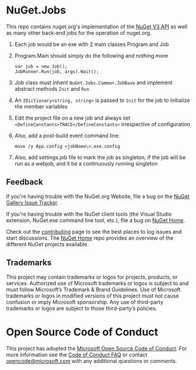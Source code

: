 NuGet.Jobs
==========

This repo contains nuget.org's implementation of the [NuGet V3 API](https://docs.microsoft.com/en-us/nuget/api/overview)
as well as many other back-end jobs for the operation of nuget.org.

1. Each job would be an exe with 2 main classes Program and Job
2. Program.Main should simply do the following and nothing more

    ```
    var job = new Job();
    JobRunner.Run(job, args).Wait();
    ```
    
3. Job class must inherit `NuGet.Jobs.Common.JobBase` and implement abstract methods `Init` and `Run`
4. An `IDictionary<string, string>` is passed to `Init` for the job to initialize the member variables
5. Edit the project file on a new job and always set `<DefineConstants>TRACE</DefineConstants>` irrespective of configuration
6. Also, add a post-build event command line:

    ```
    move /y App.config <jobName\>.exe.config
    ```
    
7. Also, add settings.job file to mark the job as singleton, if the job will be run as a webjob, and it be a continuously running singleton

## Feedback

If you're having trouble with the NuGet.org Website, file a bug on the [NuGet Gallery Issue Tracker](https://github.com/nuget/NuGetGallery/issues). 

If you're having trouble with the NuGet client tools (the Visual Studio extension, NuGet.exe command line tool, etc.), file a bug on [NuGet Home](https://github.com/nuget/home/issues).

Check out the [contributing](http://docs.nuget.org/contribute) page to see the best places to log issues and start discussions. The [NuGet Home](https://github.com/NuGet/Home) repo provides an overview of the different NuGet projects available.

## Trademarks

This project may contain trademarks or logos for projects, products, or services. Authorized use of Microsoft trademarks or logos is subject to and must follow Microsoft’s Trademark & Brand Guidelines. Use of Microsoft trademarks or logos in modified versions of this project must not cause confusion or imply Microsoft sponsorship. Any use of third-party trademarks or logos are subject to those third-party’s policies.

Open Source Code of Conduct
===================
This project has adopted the [Microsoft Open Source Code of Conduct](https://opensource.microsoft.com/codeofconduct/). For more information see the [Code of Conduct FAQ](https://opensource.microsoft.com/codeofconduct/faq/) or contact [opencode@microsoft.com](mailto:opencode@microsoft.com) with any additional questions or comments.
